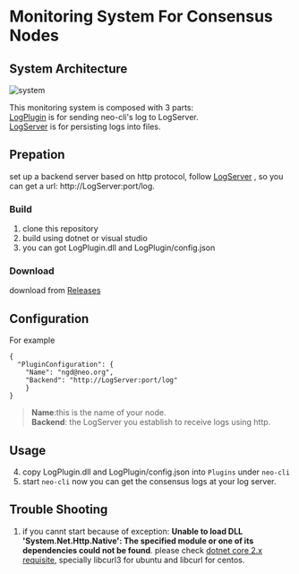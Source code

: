 # Monitoring System For Consensus Nodes  

## System Architecture
![system](https://github.com/neo-ngd/LogPlugin/blob/master/log-monitor.png)

This monitoring system is composed with 3 parts:  
[LogPlugin](https://github.com/neo-ngd/LogPlugin.git) is for sending neo-cli's log to LogServer.  
[LogServer](https://github.com/neo-ngd/LogServer) is for persisting logs into files.  

## Prepation
set up a backend server based on http protocol, follow [LogServer](https://github.com/neo-ngd/LogServer) , so you can get a url: http://LogServer:port/log. 

### Build
1. clone this repository
2. build using dotnet or visual studio
3. you can got LogPlugin.dll and LogPlugin/config.json
### Download
  download from [Releases](https://github.com/neo-ngd/LogPlugin/releases)
## Configuration
For example
```
{
  "PluginConfiguration": {
    "Name": "ngd@neo.org",
    "Backend": "http://LogServer:port/log"
    }
}
```
> __Name__:this is the name of your node.  
> __Backend__: the LogServer you establish to receive logs using http.
## Usage
4. copy LogPlugin.dll and LogPlugin/config.json into `Plugins` under `neo-cli`
5. start `neo-cli`
now  you can get the consensus logs at your log server.
## Trouble Shooting
1. if you cannt start because of exception: **Unable to load DLL 'System.Net.Http.Native': The specified module or one of its dependencies could not be found**.
please check [dotnet core 2.x requisite](https://docs.microsoft.com/en-us/dotnet/core/linux-prerequisites?tabs=netcore2x), specially libcurl3 for ubuntu and libcurl for centos.
